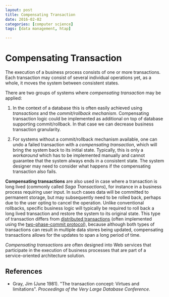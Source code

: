 ```yaml
---
layout: post
title: Compensating Transaction 
date: 2016-02-02
categories: [computer science]
tags: [data management, htap]

---
```



Compensating Transaction
=====

The execution of a business process consists of one or more transactions. Each transaction may consist of several individual operations yet, as a whole, it moves the system between consistent states.

There are two groups of systems where *compensating transaction* may be applied:

1. In the context of a database this is often easily achieved using *transactions* and the *commit/rollback mechanism*. Compensating transaction logic could be implemented as additional on top of database supporting commit/rollback. In that case we can decrease business transaction granularity.

2. For systems without a commit/rollback mechanism available, one can undo a failed transaction with a *compensating transaction*, which will bring the system back to its initial state. Typically, this is only a *workaround* which has to be implemented manually and cannot guarantee that the system always ends in a consistent state. The system designer may need to consider what happens if the compensating transaction also fails.

**Compensating transactions** are also used in case where a transaction is long lived (commonly called *Saga Transactions*), for instance in a business process requiring user input. In such cases data will be committed to permanent storage, but may subsequently need to be rolled back, perhaps due to the user opting to cancel the operation. Unlike conventional rollbacks, specific business logic will typically be required to roll back a long lived transaction and restore the system to its original state. This type of transaction differs from [distributed transactions](https://en.wikipedia.org/wiki/Distributed_transaction) (often implemented using the [two-phase-commit protocol](https://en.wikipedia.org/wiki/Two-phase-commit_protocol)), because although both types of transactions can result in multiple data stores being updated, compensating transactions allows for the updates to span a long period of time.

*Compensating transactions* are often designed into Web services that participate in the execution of business processes that are part of a service-oriented architecture solution.

## References

* Gray, Jim (June 1981). "The transaction concept: Virtues and limitations". *Proceedings of the Very Large Database Conference*.